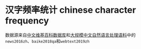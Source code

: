 # 汉字频率统计 chinese character frequency

数据源来自[中文维基百科数据库](https://dumps.wikimedia.org/zhwiki/)和[大规模中文自然语言处理语料](https://github.com/brightmart/nlp_chinese_corpus)中的`news2016zh`、`baike2018qa`和`webtext2019zh`

